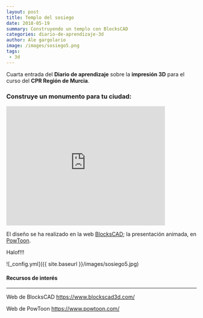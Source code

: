 ```yaml
---
layout: post
title: Templo del sosiego
date: 2018-05-19
summary: Construyendo un templo con BlocksCAD
categories: diario-de-aprendizaje-3d 
author: Ale gargolario
image: /images/sosiego5.png
tags:
 - 3d
---
```


Cuarta entrada del **Diario de aprendizaje** sobre la **impresión 3D** para el curso del **CPR Región de Murcia**.

### Construye un monumento para tu ciudad:
<iframe width="420" height="315" src="https://www.youtube.com/embed/DdxpuY_lk8g" frameborder="0" allowfullscreen></iframe>

El diseño se ha realizado en la web [BlocksCAD](https://www.blockscad3d.com); la presentación animada, en [PowToon](https://www.powtoon.com).

Halof!!!

![_config.yml]({{ site.baseurl }}/images/sosiego5.jpg)


#### Recursos de interés
*** 

 Web de BlocksCAD <https://www.blockscad3d.com/> 
 
 Web de PowToon <https://www.powtoon.com/>
